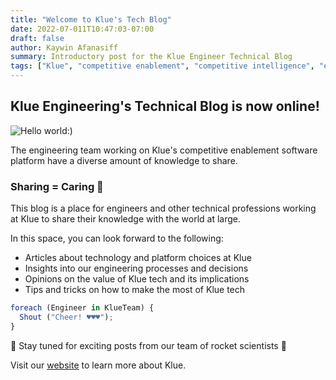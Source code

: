 ```yaml
---
title: "Welcome to Klue's Tech Blog"
date: 2022-07-011T10:47:03-07:00
draft: false
author: Kaywin Afanasiff
summary: Introductory post for the Klue Engineer Technical Blog
tags: ["Klue", "competitive enablement", "competitive intelligence", "engineering", "tech", "blog", "welcome", "hello world"]
---
```

## Klue Engineering's Technical Blog is now online!

![Hello world:)](welcome.png)

The engineering team working on Klue's competitive enablement software platform have a diverse amount of knowledge to share.

### Sharing = Caring 🌈

This blog is a place for engineers and other technical professions working at Klue to share their knowledge with the world at large.

In this space, you can look forward to the following:

-   Articles about technology and platform choices at Klue
-   Insights into our engineering processes and decisions
-   Opinions on the value of Klue tech and its implications
-   Tips and tricks on how to make the most of Klue tech

```javascript
foreach (Engineer in KlueTeam) {
  Shout ("Cheer! ♥♥♥");
}
```

📡 Stay tuned for exciting posts from our team of rocket scientists 🚀

Visit our [<u>website</u>](https://klue.com/) to learn more about Klue.
